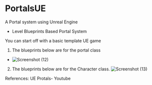 # PortalsUE
A Portal system using Unreal Engine



* Level Blueprints Based Portal System 


You can start off with a basic template UE game

1. The blueprints below are for the portal class
* ![Screenshot (12)](https://user-images.githubusercontent.com/42121176/150234949-d8655729-b8f6-4452-8390-9d361bb229a7.png)







2. The blueprints below are for the Character class.
![Screenshot (13)](https://user-images.githubusercontent.com/42121176/150234976-e44c8cbe-1862-48ce-8e09-6484222198a8.png)




References: UE Protals- Youtube
